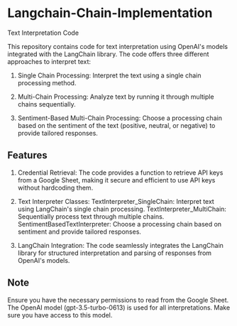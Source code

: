 # Langchain-Chain-Implementation
Text Interpretation Code

This repository contains code for text interpretation using OpenAI's models integrated with the LangChain library. The code offers three different approaches to interpret text:


1. Single Chain Processing: Interpret the text using a single chain processing method.

2. Multi-Chain Processing: Analyze text by running it through multiple chains sequentially.

3. Sentiment-Based Multi-Chain Processing: Choose a processing chain based on the sentiment of the text (positive, neutral, or negative) to provide tailored responses.

## Features

1. Credential Retrieval: The code provides a function to retrieve API keys from a Google Sheet, making it secure and efficient to use API keys without hardcoding them.

2. Text Interpreter Classes: 
    TextInterpreter_SingleChain: Interpret text using LangChain's single chain processing.
    TextInterpreter_MultiChain: Sequentially process text through multiple chains.
    SentimentBasedTextInterpreter: Choose a processing chain based on sentiment and provide tailored responses.

3. LangChain Integration: The code seamlessly integrates the LangChain library for structured interpretation and parsing of responses from OpenAI's models.

## Note
Ensure you have the necessary permissions to read from the Google Sheet.
The OpenAI model (gpt-3.5-turbo-0613) is used for all interpretations. Make sure you have access to this model.
